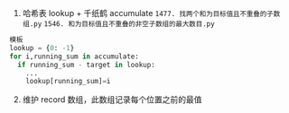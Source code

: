 1. 哈希表 lookup + 千纸鹤 accumulate
   `1477. 找两个和为目标值且不重叠的子数组.py`
   `1546. 和为目标值且不重叠的非空子数组的最大数目.py`

```Python
模板
lookup = {0: -1}
for i,running_sum in accumulate:
  if running_sum - target in lookup:
    ...
    lookup[running_sum]=i
```

2. 维护 record 数组，此数组记录每个位置之前的最值
